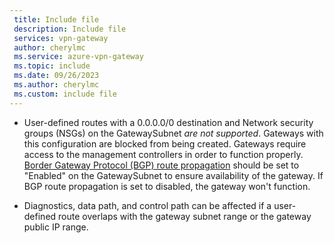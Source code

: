 ```yaml
---
 title: Include file
 description: Include file
 services: vpn-gateway
 author: cherylmc
 ms.service: azure-vpn-gateway
 ms.topic: include
 ms.date: 09/26/2023
 ms.author: cherylmc
 ms.custom: include file
---
```

* User-defined routes with a 0.0.0.0/0 destination and Network security groups (NSGs) on the GatewaySubnet *are not supported*. Gateways with this configuration are blocked from being created. Gateways require access to the management controllers in order to function properly. [Border Gateway Protocol (BGP) route propagation](/azure/virtual-network/virtual-networks-udr-overview#border-gateway-protocol) should be set to "Enabled" on the GatewaySubnet to ensure availability of the gateway. If BGP route propagation is set to disabled, the gateway won't function.

* Diagnostics, data path, and control path can be affected if a user-defined route overlaps with the gateway subnet range or the gateway public IP range.
